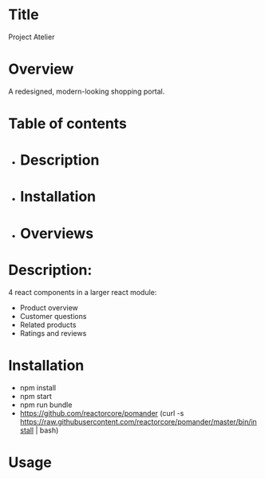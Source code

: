 # Title
Project Atelier

# Overview
A redesigned, modern-looking shopping portal.

# Table of contents
  - # Description
  - # Installation
  - # Overviews

# Description:
4 react components in a larger react module:
  - Product overview
  - Customer questions
  - Related products
  - Ratings and reviews

# Installation
- npm install
- npm start
- npm run bundle
- https://github.com/reactorcore/pomander (curl -s https://raw.githubusercontent.com/reactorcore/pomander/master/bin/install | bash)

# Usage